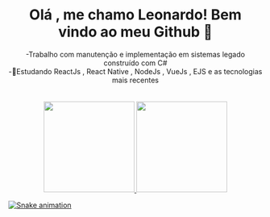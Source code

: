 <h1 align='center'> Olá , me chamo Leonardo! Bem vindo ao meu Github 👋 </h1>

<div display='flex', align='center'>
-Trabalho com manutenção e implementação em sistemas legado construído com C# <br>
-🌱Estudando ReactJs , React Native , NodeJs , VueJs , EJS e as tecnologias mais recentes 
</div>
<br>
<br>

<div align="center"  >
  <a href="https://github.com/leobraboo">
  <img height="180em" src="https://github-readme-stats.vercel.app/api?username=leobraboo&show_icons=true&theme=dark&include_all_commits=true&count_private=true"/>
  <img height="180em" src="https://github-readme-stats.vercel.app/api/top-langs/?username=leobraboo&layout=compact&langs_count=7&theme=dark"/>
</div>

  
  ![Snake animation](https://github.com/leobraboo/leobraboo/blob/output/github-contribution-grid-snake.svg)



